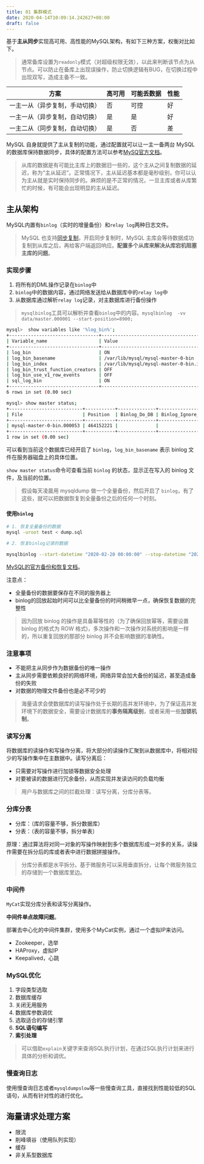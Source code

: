 ```yaml
---
title: 01 集群模式
date: 2020-04-14T10:09:14.242627+08:00
draft: false
---
```


基于**主从同步**实现高可用、高性能的MySQL架构，有如下三种方案，权衡对比如下。

> 通常备库设置为`readonly`模式（对超级权限无效），以此来判断该节点为从节点。可以防止在备库上出现误操作，防止切换逻辑有BUG，在切换过程中出现双写，造成主备不一致。

|方案|高可用|可能丢数据|性能|
|---|---|---|---|
|一主一从（异步复制，手动切换）|否|可控|好|
|一主一从（异步复制，自动切换）|是|是|好|
|一主二从（同步复制，自动切换）|是|否|差|

MySQL 自身就提供了主从复制的功能，通过配置就可以让一主一备两台 MySQL 的数据库保持数据同步，具体的配置方法可以参考[MySQ官方文档](https://dev.mysql.com/doc/refman/8.0/en/replication.html)。

> 从库的数据是有可能比主库上的数据旧一些的，这个主从之间复制数据的延迟，称为“主从延迟”。正常情况下，主从延迟基本都是毫秒级别，你可以认为主从就是实时保持同步的。麻烦的是不正常的情况，一旦主库或者从库繁忙的时候，有可能会出现明显的主从延迟。

## 主从架构

MySQL内置有`binlog`（实时的增量备份）和`relay log`两种日志文件。

> MySQL 也支持[同步复制](https://dev.mysql.com/doc/refman/8.0/en/replication-semisync.html)，开启同步复制时，MySQL 主库会等待数据成功复制到从库之后，再给客户端返回响应。**配置多个从库来解决从库宕机阻塞主库的问题**。

### 实现步骤

1. 将所有的DML操作记录在`binlog`中
2. `binlog`中的数据内容，通过网络发送给从数据库中的`relay log`中
3. 从数据库通过解析`relay log`记录，对主数据库进行备份操作

> `mysqlbinlog`工具可以解析并查看`binlog`中的内容。`mysqlbinlog  -vv data/master.000001 --start-position=8900;`

```bash
mysql>  show variables like '%log_bin%';
+---------------------------------+-----------------------------------------+
| Variable_name                   | Value                                   |
+---------------------------------+-----------------------------------------+
| log_bin                         | ON                                      |
| log_bin_basename                | /var/lib/mysql/mysql-master-0-bin       |
| log_bin_index                   | /var/lib/mysql/mysql-master-0-bin.index |
| log_bin_trust_function_creators | OFF                                     |
| log_bin_use_v1_row_events       | OFF                                     |
| sql_log_bin                     | ON                                      |
+---------------------------------+-----------------------------------------+
6 rows in set (0.00 sec)

mysql> show master status;
+---------------------------+-----------+--------------+------------------+-------------------+
| File                      | Position  | Binlog_Do_DB | Binlog_Ignore_DB | Executed_Gtid_Set |
+---------------------------+-----------+--------------+------------------+-------------------+
| mysql-master-0-bin.000053 | 464152221 |              |                  |                   |
+---------------------------+-----------+--------------+------------------+-------------------+
1 row in set (0.00 sec)

```

可以看到当前这个数据库已经开启了 `binlog`，`log_bin_basename` 表示 binlog 文件在服务器磁盘上的具体位置。

`show master status`命令可查看当前 `binlog` 的状态，显示正在写入的 binlog 文件，及当前的位置。

> 假设每天凌晨用 mysqldump 做一个全量备份，然后开启了 `binlog`，有了这些，就可以把数据恢复到全量备份之后的任何一个时刻。

#### 使用`binlog`

```bash
# 1. 恢复全量备份的数据
mysql -uroot test < dump.sql

# 2. 恢复binlog记录的数据

mysqlbinlog --start-datetime "2020-02-20 00:00:00" --stop-datetime "2020-02-20 15:09:00" /usr/local/var/mysql/binlog.000001 | mysql -uroot
```

[MySQL的官方备份和恢复文档](https://dev.mysql.com/doc/refman/8.0/en/backup-and-recovery.html)。

注意点：

- 全量备份的数据要保存在不同的服务器上
- binlog的回放起始时间可以比全量备份的时间稍微早一点，确保恢复数据的完整性

> 因为回放 binlog 的操作是具备幂等性的（为了确保回放幂等，需要设置 binlog 的格式为 ROW 格式)，多次操作和一次操作对系统的影响是一样的，所以重复回放的那部分 binlog 并不会影响数据的准确性。

### 注意事项

- 不能把主从同步作为数据备份的唯一操作
- 主从同步需要依赖良好的网络环境，网络异常会加大备份的延迟，甚至造成备份的失败
- 对数据的物理文件备份也是必不可少的

> 海量请求会使数据库的读写操作处于长期的高并发环境中，为了保证高并发环境下的数据安全，需要设计数据库的**事务隔离级别**，或者采用一些**加锁机制**。

### 读写分离

将数据库的读操作和写操作分离，将大部分的读操作汇聚到从数据库中，将相对较少的写操作集中在主数据中。读写分离后：

- 只需要对写操作进行加锁等数据安全处理
- 对要被读的数据进行冗余备份，从而实现并发读访问的负载均衡

> 用户与数据库之间的拦截处理：读写分离，分库分表等。

### 分库分表

- 分库：（库的容量不够，拆分数据库）
- 分表：（表的容量不够，拆分单表）

原理：通过算法将对同一对象的写操作映射到多个数据库形成一对多的关系，读操作需要在拆分后的库或者表中进行数据拼接操作。

> 分库分表都是水平拆分。基于微服务可以采用垂直拆分，让每个微服务独立的存储到一个数据库里边。

### 中间件

`MyCat`实现分库分表和读写分离操作。

**中间件单点故障问题**。

部署去中心化的中间件集群，使用多个MyCat实例，通过一个虚拟IP来访问。

- Zookeeper，选举
- HAProxy，虚拟IP
- Keepalived，心跳

### MySQL优化

1. 字段类型选取
2. 数据库缓存
3. 关闭无用服务
4. 数据库参数调优
5. 选取适合的存储引擎
6. **SQL语句编写**
7. **索引处理**

> 可以借助`explain`关键字来查询SQL执行计划，在通过SQL执行计划来进行具体的分析和调优。

### 慢查询日志

使用慢查询日志或者`mysqldumpslow`等一些慢查询工具，直接找到性能较低的SQL语句，从而有针对性的进行优化。

## 海量请求处理方案

- 限流
- 削峰填谷（使用队列实现）
- 缓存
- 非关系型数据库
